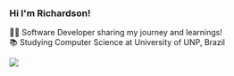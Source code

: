 
### Hi I'm Richardson!

👩‍💻 Software Developer sharing my journey and learnings!<br/>
📚 Studying Computer Science at University of UNP, Brazil<br/>

<!-- Github stats -->

![](https://github-readme-stats.vercel.app/api?username=dyriusdev&theme=radical&hide_border=false&include_all_commits=true&count_private=true)<br/>
